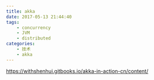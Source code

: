 ```yaml
---
title: akka
date: 2017-05-13 21:44:40
tags:
    - concurrency
    - JVM
    - distributed
categories:
    - 技术
    - akka
---
```

https://withshenhui.gitbooks.io/akka-in-action-cn/content/
